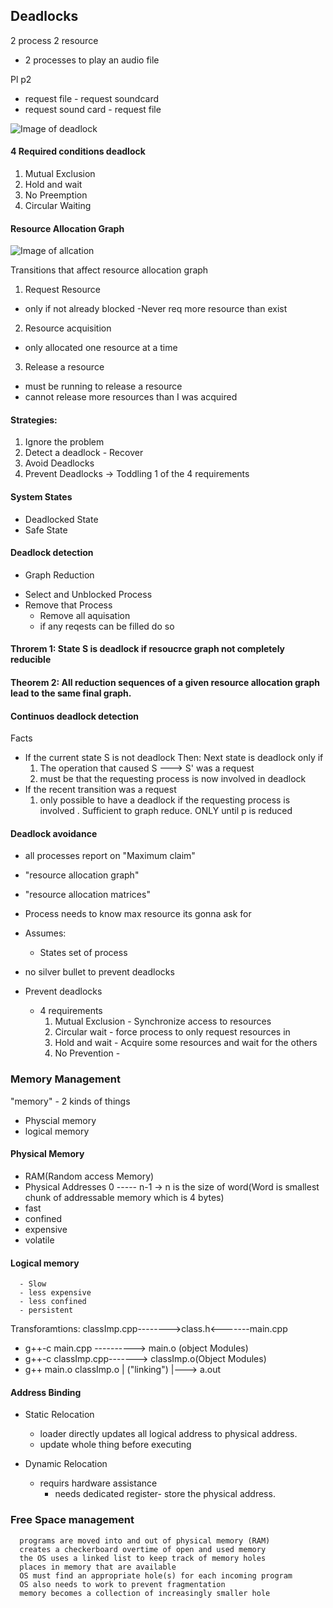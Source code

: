 ## Deadlocks

2 process
2 resource

- 2 processes to play an audio file

Pl                                    p2
- request file                        - request soundcard
- request sound card                  - request file



![Image of deadlock](https://media.geeksforgeeks.org/wp-content/cdn-uploads/gq/2015/06/deadlock.png)


#### 4 Required conditions deadlock
1. Mutual Exclusion
2. Hold and wait
3. No Preemption
4. Circular Waiting

#### Resource Allocation Graph

![Image of allcation](https://media.geeksforgeeks.org/wp-content/uploads/Slide6-1.jpg)


Transitions that affect resource allocation graph
1. Request Resource 
  - only if not already blocked
  -Never req more resource than exist
2. Resource acquisition 
  - only allocated one resource at a time
3. Release a resource
  - must be running to release a resource
  - cannot release more resources than I was acquired
 
#### Strategies:
1. Ignore the problem
2. Detect a deadlock - Recover
3. Avoid Deadlocks
4. Prevent Deadlocks
  -> Toddling 1 of the 4 requirements
####  System States
- Deadlocked State
- Safe State
#### Deadlock detection                    
-  Graph Reduction                          
  * Select and Unblocked Process             
  * Remove that Process
    - Remove all aquisation
    - if any reqests can be filled do so
#### Throrem 1: State S is deadlock if resoucrce graph not completely reducible
#### Theorem 2: All reduction sequences of a given resource allocation graph lead to the same final graph.

#### Continuos deadlock detection
Facts
- If the current state S is not deadlock 
  Then: Next state is deadlock only if 
    1) The operation that caused S ---> S' was a request
    2) must be that the requesting process is now involved in deadlock
- If the recent transition was a request
  1) only possible to have a deadlock if the requesting process is involved .
    Sufficient to graph reduce. ONLY until p is reduced
    
#### Deadlock avoidance
  - all processes report on "Maximum claim"
  - "resource allocation graph" 
  - "resource allocation matrices"
  
  - Process needs to know max resource its gonna ask for
  - Assumes:
    - States set of process
- no silver bullet to prevent deadlocks
- Prevent deadlocks
  - 4 requirements
      1. Mutual Exclusion - Synchronize access to resources
      2. Circular wait    - force process to only request resources in 
      3. Hold and wait    - Acquire some resources and wait for the others
      4. No Prevention    - 
  
### Memory Management
"memory" - 2 kinds of things
  - Physcial memory
  - logical memory
#### Physical Memory
  - RAM(Random access Memory)
  - Physical Addresses 
      0 ----- n-1 -> n is the size of word(Word is smallest chunk of addressable memory which is 4 bytes)
  - fast 
  - confined
  - expensive
  - volatile
  
#### Logical memory
      - Slow
      - less expensive
      - less confined
      - persistent
      
Transforamtions: 
classImp.cpp-------->class.h<-------main.cpp

- g++-c main.cpp ----------> main.o    (object Modules)
- g++-c classImp.cpp-------> classImp.o(Object Modules)
- g++ main.o classImp.o
  |    ("linking")
  |---> a.out 

#### Address Binding
  - Static Relocation
      - loader directly updates all logical
        address to physical address.
      - update whole thing before executing
      
  - Dynamic Relocation
      - requirs hardware assistance
        - needs dedicated register- store the physical address.
  
 ### Free Space management
      programs are moved into and out of physical memory (RAM)
      creates a checkerboard overtime of open and used memory
      the OS uses a linked list to keep track of memory holes
      places in memory that are available
      OS must find an appropriate hole(s) for each incoming program
      OS also needs to work to prevent fragmentation
      memory becomes a collection of increasingly smaller hole

        
